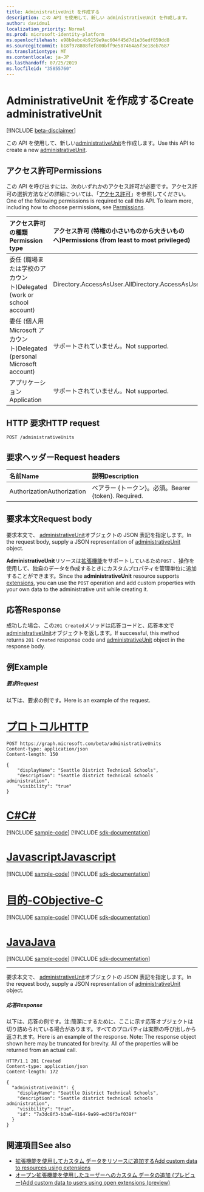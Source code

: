 ```yaml
---
title: AdministrativeUnit を作成する
description: この API を使用して、新しい administrativeUnit を作成します。
author: davidmu1
localization_priority: Normal
ms.prod: microsoft-identity-platform
ms.openlocfilehash: e98b9ebc4b9159e9ac604f45d7d1e36edf859dd8
ms.sourcegitcommit: b18f978808fef800bff9e587464a5f3e18eb7687
ms.translationtype: MT
ms.contentlocale: ja-JP
ms.lasthandoff: 07/25/2019
ms.locfileid: "35855760"
---
```

# <a name="create-administrativeunit"></a><span data-ttu-id="db16a-103">AdministrativeUnit を作成する</span><span class="sxs-lookup"><span data-stu-id="db16a-103">Create administrativeUnit</span></span>

[!INCLUDE [beta-disclaimer](../../includes/beta-disclaimer.md)]

<span data-ttu-id="db16a-104">この API を使用して、新しい[administrativeUnit](../resources/administrativeunit.md)を作成します。</span><span class="sxs-lookup"><span data-stu-id="db16a-104">Use this API to create a new [administrativeUnit](../resources/administrativeunit.md).</span></span>
## <a name="permissions"></a><span data-ttu-id="db16a-105">アクセス許可</span><span class="sxs-lookup"><span data-stu-id="db16a-105">Permissions</span></span>
<span data-ttu-id="db16a-p101">この API を呼び出すには、次のいずれかのアクセス許可が必要です。アクセス許可の選択方法などの詳細については、「[アクセス許可](/graph/permissions-reference)」を参照してください。</span><span class="sxs-lookup"><span data-stu-id="db16a-p101">One of the following permissions is required to call this API. To learn more, including how to choose permissions, see [Permissions](/graph/permissions-reference).</span></span>


|<span data-ttu-id="db16a-108">アクセス許可の種類</span><span class="sxs-lookup"><span data-stu-id="db16a-108">Permission type</span></span>      | <span data-ttu-id="db16a-109">アクセス許可 (特権の小さいものから大きいものへ)</span><span class="sxs-lookup"><span data-stu-id="db16a-109">Permissions (from least to most privileged)</span></span>              |
|:--------------------|:---------------------------------------------------------|
|<span data-ttu-id="db16a-110">委任 (職場または学校のアカウント)</span><span class="sxs-lookup"><span data-stu-id="db16a-110">Delegated (work or school account)</span></span> | <span data-ttu-id="db16a-111">Directory.AccessAsUser.All</span><span class="sxs-lookup"><span data-stu-id="db16a-111">Directory.AccessAsUser.All</span></span>    |
|<span data-ttu-id="db16a-112">委任 (個人用 Microsoft アカウント)</span><span class="sxs-lookup"><span data-stu-id="db16a-112">Delegated (personal Microsoft account)</span></span> | <span data-ttu-id="db16a-113">サポートされていません。</span><span class="sxs-lookup"><span data-stu-id="db16a-113">Not supported.</span></span>    |
|<span data-ttu-id="db16a-114">アプリケーション</span><span class="sxs-lookup"><span data-stu-id="db16a-114">Application</span></span> | <span data-ttu-id="db16a-115">サポートされていません。</span><span class="sxs-lookup"><span data-stu-id="db16a-115">Not supported.</span></span> |

## <a name="http-request"></a><span data-ttu-id="db16a-116">HTTP 要求</span><span class="sxs-lookup"><span data-stu-id="db16a-116">HTTP request</span></span>
<!-- { "blockType": "ignored" } -->
```http
POST /administrativeUnits

```
## <a name="request-headers"></a><span data-ttu-id="db16a-117">要求ヘッダー</span><span class="sxs-lookup"><span data-stu-id="db16a-117">Request headers</span></span>
| <span data-ttu-id="db16a-118">名前</span><span class="sxs-lookup"><span data-stu-id="db16a-118">Name</span></span>      |<span data-ttu-id="db16a-119">説明</span><span class="sxs-lookup"><span data-stu-id="db16a-119">Description</span></span>|
|:----------|:----------|
| <span data-ttu-id="db16a-120">Authorization</span><span class="sxs-lookup"><span data-stu-id="db16a-120">Authorization</span></span>  | <span data-ttu-id="db16a-p102">ベアラー {トークン}。必須。</span><span class="sxs-lookup"><span data-stu-id="db16a-p102">Bearer {token}. Required.</span></span> |
## <a name="request-body"></a><span data-ttu-id="db16a-123">要求本文</span><span class="sxs-lookup"><span data-stu-id="db16a-123">Request body</span></span>
<span data-ttu-id="db16a-124">要求本文で、 [administrativeUnit](../resources/administrativeunit.md)オブジェクトの JSON 表記を指定します。</span><span class="sxs-lookup"><span data-stu-id="db16a-124">In the request body, supply a JSON representation of [administrativeUnit](../resources/administrativeunit.md) object.</span></span>

<span data-ttu-id="db16a-125">**AdministrativeUnit**リソースは[拡張機能](/graph/extensibility-overview)をサポートしているため`POST` 、操作を使用して、独自のデータを作成するときにカスタムプロパティを管理単位に追加することができます。</span><span class="sxs-lookup"><span data-stu-id="db16a-125">Since the **administrativeUnit** resource supports [extensions](/graph/extensibility-overview), you can use the `POST` operation and add custom properties with your own data to the administrative unit while creating it.</span></span>

## <a name="response"></a><span data-ttu-id="db16a-126">応答</span><span class="sxs-lookup"><span data-stu-id="db16a-126">Response</span></span>

<span data-ttu-id="db16a-127">成功した場合、この`201 Created`メソッドは応答コードと、応答本文で[administrativeUnit](../resources/administrativeunit.md)オブジェクトを返します。</span><span class="sxs-lookup"><span data-stu-id="db16a-127">If successful, this method returns `201 Created` response code and [administrativeUnit](../resources/administrativeunit.md) object in the response body.</span></span>

## <a name="example"></a><span data-ttu-id="db16a-128">例</span><span class="sxs-lookup"><span data-stu-id="db16a-128">Example</span></span>
##### <a name="request"></a><span data-ttu-id="db16a-129">要求</span><span class="sxs-lookup"><span data-stu-id="db16a-129">Request</span></span>
<span data-ttu-id="db16a-130">以下は、要求の例です。</span><span class="sxs-lookup"><span data-stu-id="db16a-130">Here is an example of the request.</span></span>

# <a name="httptabhttp"></a>[<span data-ttu-id="db16a-131">プロトコル</span><span class="sxs-lookup"><span data-stu-id="db16a-131">HTTP</span></span>](#tab/http)
<!-- {
  "blockType": "request",
  "name": "create_administrativeunit_from_administrativeunits"
}-->
```http
POST https://graph.microsoft.com/beta/administrativeUnits
Content-type: application/json
Content-length: 150

{
    "displayName": "Seattle District Technical Schools",
    "description": "Seattle district technical schools administration",
    "visibility": "true"
}
```
# <a name="ctabcsharp"></a>[<span data-ttu-id="db16a-132">C#</span><span class="sxs-lookup"><span data-stu-id="db16a-132">C#</span></span>](#tab/csharp)
[!INCLUDE [sample-code](../includes/snippets/csharp/create-administrativeunit-from-administrativeunits-csharp-snippets.md)]
[!INCLUDE [sdk-documentation](../includes/snippets/snippets-sdk-documentation-link.md)]

# <a name="javascripttabjavascript"></a>[<span data-ttu-id="db16a-133">Javascript</span><span class="sxs-lookup"><span data-stu-id="db16a-133">Javascript</span></span>](#tab/javascript)
[!INCLUDE [sample-code](../includes/snippets/javascript/create-administrativeunit-from-administrativeunits-javascript-snippets.md)]
[!INCLUDE [sdk-documentation](../includes/snippets/snippets-sdk-documentation-link.md)]

# <a name="objective-ctabobjc"></a>[<span data-ttu-id="db16a-134">目的-C</span><span class="sxs-lookup"><span data-stu-id="db16a-134">Objective-C</span></span>](#tab/objc)
[!INCLUDE [sample-code](../includes/snippets/objc/create-administrativeunit-from-administrativeunits-objc-snippets.md)]
[!INCLUDE [sdk-documentation](../includes/snippets/snippets-sdk-documentation-link.md)]

# <a name="javatabjava"></a>[<span data-ttu-id="db16a-135">Java</span><span class="sxs-lookup"><span data-stu-id="db16a-135">Java</span></span>](#tab/java)
[!INCLUDE [sample-code](../includes/snippets/java/create-administrativeunit-from-administrativeunits-java-snippets.md)]
[!INCLUDE [sdk-documentation](../includes/snippets/snippets-sdk-documentation-link.md)]

---

<span data-ttu-id="db16a-136">要求本文で、 [administrativeUnit](../resources/administrativeunit.md)オブジェクトの JSON 表記を指定します。</span><span class="sxs-lookup"><span data-stu-id="db16a-136">In the request body, supply a JSON representation of [administrativeUnit](../resources/administrativeunit.md) object.</span></span>
##### <a name="response"></a><span data-ttu-id="db16a-137">応答</span><span class="sxs-lookup"><span data-stu-id="db16a-137">Response</span></span>
<span data-ttu-id="db16a-p103">以下は、応答の例です。注:簡潔にするために、ここに示す応答オブジェクトは切り詰められている場合があります。すべてのプロパティは実際の呼び出しから返されます。</span><span class="sxs-lookup"><span data-stu-id="db16a-p103">Here is an example of the response. Note: The response object shown here may be truncated for brevity. All of the properties will be returned from an actual call.</span></span>
<!-- {
  "blockType": "response",
  "truncated": true,
  "@odata.type": "microsoft.graph.administrativeUnit"
} -->
```http
HTTP/1.1 201 Created
Content-type: application/json
Content-length: 172

{
  "administrativeUnit": {
    "displayName": "Seattle District Technical Schools",
    "description": "Seattle district technical schools administration",
    "visibility": "true",
    "id": "7a3dc8f3-b3a0-4164-9a99-ed36f3af039f"
  }
}
```

## <a name="see-also"></a><span data-ttu-id="db16a-141">関連項目</span><span class="sxs-lookup"><span data-stu-id="db16a-141">See also</span></span>

- [<span data-ttu-id="db16a-142">拡張機能を使用してカスタム データをリソースに追加する</span><span class="sxs-lookup"><span data-stu-id="db16a-142">Add custom data to resources using extensions</span></span>](/graph/extensibility-overview)
- [<span data-ttu-id="db16a-143">オープン拡張機能を使用したユーザーへのカスタム データの追加 (プレビュー)</span><span class="sxs-lookup"><span data-stu-id="db16a-143">Add custom data to users using open extensions (preview)</span></span>](/graph/extensibility-open-users)
<!--
- [Add custom data to groups using schema extensions (preview)](/graph/extensibility-schema-groups)
-->


<!-- uuid: 8fcb5dbc-d5aa-4681-8e31-b001d5168d79
2015-10-25 14:57:30 UTC -->
<!--
{
  "type": "#page.annotation",
  "description": "Create administrativeUnit",
  "keywords": "",
  "section": "documentation",
  "tocPath": "",
  "suppressions": [
  ]
}
-->
